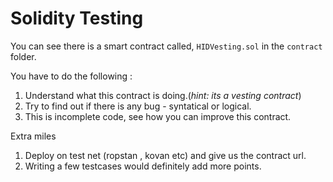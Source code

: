 # Solidity Testing

You can see there is a smart contract called, `HIDVesting.sol` in the `contract` folder.

You have to do the following :

1. Understand what this contract is doing.(*hint: its a vesting contract*)
2. Try to find out if there is any bug - syntatical or logical.
3. This is incomplete code, see how you can improve this contract. 


Extra miles

1. Deploy on test net (ropstan , kovan etc) and give us the contract url.
2. Writing a few testcases would definitely add more points.